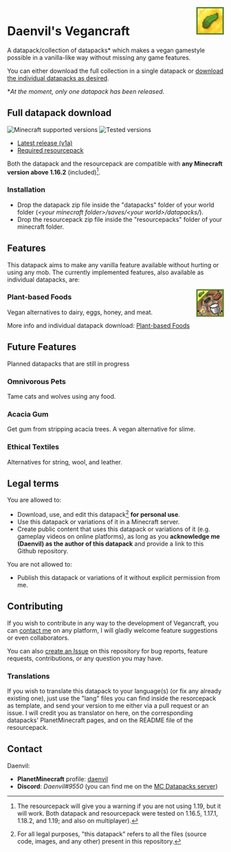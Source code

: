 <img src="../datapack/pack.png" alt="logo" align="right"/>

# Daenvil's Vegancraft
A datapack/collection of datapacks\* which makes a vegan gamestyle possible in a vanilla-like way without missing any game features.

You can either download the full collection in a single datapack or [download the individual datapacks as desired](#features).

\**At the moment, only one datapack has been released*.

## Full datapack download

![Minecraft supported versions](https://img.shields.io/badge/supported%20MC%20versions-1.16.2%2B-green?style=flat-square)
![Tested versions](https://img.shields.io/badge/tested%20in-1.16.5%2C%201.17.1%2C%201.18.1-informational?style=flat-square)

- [Latest release (v1a)](https://github.com/daenvil/vegancraft/releases/download/v1a/vegancraft-DP_v1a.zip)
- [Required resourcepack](https://github.com/daenvil/vegancraft/releases/download/v1a/vegancraft-RP_v1a.zip)

Both the datapack and the resourcepack are compatible with **any Minecraft version above 1.16.2** (included)[^1]. 

[^1]: The resourcepack will give you a warning if you are not using 1.19, but it will work. Both datapack and resourcepack were tested on 1.16.5, 1.17.1, 1.18.2, and 1.19; and also on multiplayer).

### Installation
- Drop the datapack zip file inside the "datapacks" folder of your world folder (*\<your minecraft folder\>/saves/\<your world\>/datapacks/*).
- Drop the resourcepack zip file inside the "resourcepacks" folder of your minecraft folder.

## Features
This datapack aims to make any vanilla feature available without hurting or using any mob. The currently implemented features, also available as individual datapacks, are:

<img src="./assets/vegan_food/pack.png" alt="logo" align="right"/>

### Plant-based Foods

Vegan alternatives to dairy, eggs, honey, and meat.

More info and individual datapack download: [Plant-based Foods](vegan_food.md)

## Future Features
Planned datapacks that are still in progress

### Omnivorous Pets

Tame cats and wolves using any food.

### Acacia Gum

Get gum from stripping acacia trees. A vegan alternative for slime.

### Ethical Textiles
Alternatives for string, wool, and leather.

## Legal terms

You are allowed to:

- Download, use, and edit this datapack[^2] **for personal use**.
- Use this datapack or variations of it in a Minecraft server.
- Create public content that uses this datapack or variations of it (e.g. gameplay videos on online platforms), as long as you **acknowledge me (Daenvil) as the author of this datapack** and provide a link to this Github repository.

You are not allowed to:

- Publish this datapack or variations of it without explicit permission from me.

[^2]: For all legal purposes, "this datapack" refers to all the files (source code, images, and any other) present in this repository.

## Contributing
If you wish to contribute in any way to the development of Vegancraft, you can [contact me](#contact) on any platform, I will gladly welcome feature suggestions or even collaborators.

You can also [create an Issue](https://github.com/daenvil/vegancraft/issues/new/choose) on this repository for bug reports, feature requests, contributions, or any question you may have.

### Translations
If you wish to translate this datapack to your language(s) (or fix any already existing one), just use the "lang" files you can find inside the resorcepack as template, and send your version to me either via a pull request or an issue. I will credit you as translator on here, on the corresponding datapacks' PlanetMinecraft pages, and on the README file of the resourcepack.

## Contact

Daenvil:
- **PlanetMinecraft** profile: [daenvil](https://www.planetminecraft.com/member/daenvil/)
- **Discord**: *Daenvil#9550* (you can find me on the [MC Datapacks server](https://discord.gg/SnJQcfq))
